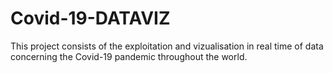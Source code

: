 # Covid-19-DATAVIZ
This project consists of the exploitation and vizualisation in real time of data concerning the Covid-19 pandemic throughout the world.
